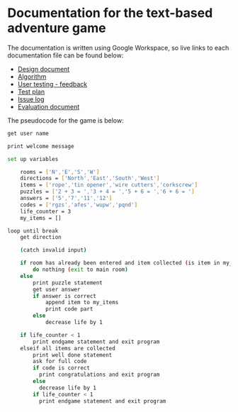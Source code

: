 # Documentation for the text-based adventure game

The documentation is written using Google Workspace, so live links to each documentation file can be found below:

- [Design document](https://docs.google.com/drawings/d/1hk0iuTjYdJrHFCGE-1ty4Fp9m_jciWms-G6Eb7T-XPo/)
- [Algorithm](https://docs.google.com/drawings/d/1I-VNnaS5L6YW5OHL6g_uexH5jIdVyThdKPYhKJJT6PI/edit?usp=sharing)
- [User testing - feedback](https://forms.gle/QTgp7166DNkaMjvv8)
- [Test plan](https://docs.google.com/document/d/1fbVkaHjzB5Xo0pqdVr2VbAr-hRv23Xvpp8Y2EXSeIC0/edit?usp=sharing)
- [Issue log](https://github.com/den01-btec-2020/text-based-adventure-Scott3142/issues)
- [Evaluation document](https://docs.google.com/document/d/1BoXYRDqdyRdLScKT-PPD2Yea0WAcmqmfjdTPzCkSVfQ/edit?usp=sharing)

The pseudocode for the game is below:

```bash
get user name

print welcome message

set up variables

    rooms = ['N','E','S','W']
    directions = ['North','East','South','West']
    items = ['rope','tin opener','wire cutters','corkscrew']
    puzzles = ['2 + 3 = ','3 + 4 = ','5 + 6 = ','6 + 6 = ']
    answers = ['5','7','11','12']
    codes = ['rgzs','afes','wupw','pqnd']
    life_counter = 3
    my_items = []

loop until break
    get direction

    (catch invalid input)

    if room has already been entered and item collected (is item in my_items?)
        do nothing (exit to main room)
    else
        print puzzle statement
        get user answer
        if answer is correct
            append item to my_items
            print code part
        else
            decrease life by 1

    if life_counter < 1
        print endgame statement and exit program
    elseif all items are collected
        print well done statement
        ask for full code
        if code is correct
          print congratulations and exit program
        else
          decrease life by 1
        if life_counter < 1
          print endgame statement and exit program
```
